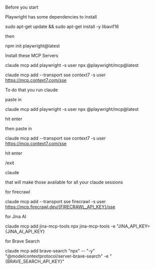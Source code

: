 Before you start

Playwright has some dependencies to install

sudo apt-get update && sudo apt-get install -y libavif16

then

npm init playwright@latest



Install these MCP Servers

claude mcp add playwright -s user npx @playwright/mcp@latest 

claude mcp add --transport sse context7 -s user https://mcp.context7.com/sse

To do that you run claude

paste in 

claude mcp add playwright -s user npx @playwright/mcp@latest

hit enter

then paste in 

claude mcp add --transport sse context7 -s user https://mcp.context7.com/sse

hit enter

/exit

claude

that will make those available for all your claude sessions


for firecrawl

claude mcp add --transport sse firecrawl -s user https://mcp.firecrawl.dev/{FIRECRAWL_API_KEY}/sse


for Jina AI

claude mcp add jina-mcp-tools npx jina-mcp-tools -e "JINA_API_KEY={JINA_AI_API_KEY}



for Brave Search

claude mcp add brave-search "npx" -- "-y" "@modelcontextprotocol/server-brave-search" -e "{BRAVE_SEARCH_API_KEY}"


